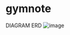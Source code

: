 # gymnote

DIAGRAM ERD
![image](https://github.com/Buricz9/gymnote/assets/119446577/b74f7f0d-f15b-450f-a99e-e9be8980367e)
